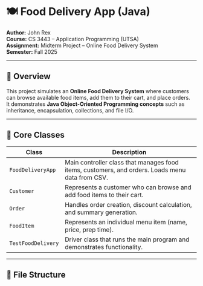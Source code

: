 # 🍽️ Food Delivery App (Java)

**Author:** John Rex  
**Course:** CS 3443 – Application Programming (UTSA)  
**Assignment:** Midterm Project – Online Food Delivery System  
**Semester:** Fall 2025  

---

## 🧩 Overview
This project simulates an **Online Food Delivery System** where customers can browse available food items, add them to their cart, and place orders.  
It demonstrates **Java Object-Oriented Programming concepts** such as inheritance, encapsulation, collections, and file I/O.

---

## 🧱 Core Classes
| Class | Description |
|--------|--------------|
| `FoodDeliveryApp` | Main controller class that manages food items, customers, and orders. Loads menu data from CSV. |
| `Customer` | Represents a customer who can browse and add food items to their cart. |
| `Order` | Handles order creation, discount calculation, and summary generation. |
| `FoodItem` | Represents an individual menu item (name, price, prep time). |
| `TestFoodDelivery` | Driver class that runs the main program and demonstrates functionality. |

---

## 📂 File Structure
